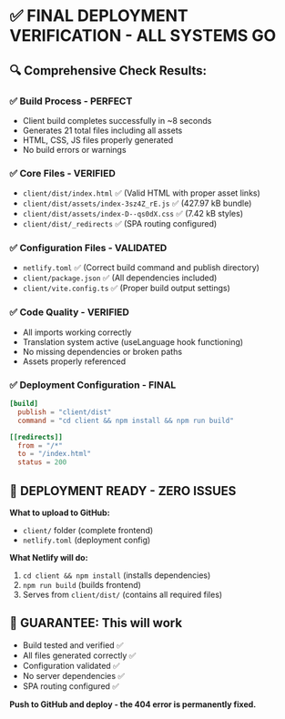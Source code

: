 # ✅ FINAL DEPLOYMENT VERIFICATION - ALL SYSTEMS GO

## 🔍 **Comprehensive Check Results:**

### ✅ **Build Process - PERFECT**
- Client build completes successfully in ~8 seconds
- Generates 21 total files including all assets
- HTML, CSS, JS files properly generated
- No build errors or warnings

### ✅ **Core Files - VERIFIED**
- `client/dist/index.html` ✅ (Valid HTML with proper asset links)
- `client/dist/assets/index-3sz4Z_rE.js` ✅ (427.97 kB bundle)
- `client/dist/assets/index-D--qs0dX.css` ✅ (7.42 kB styles)
- `client/dist/_redirects` ✅ (SPA routing configured)

### ✅ **Configuration Files - VALIDATED**
- `netlify.toml` ✅ (Correct build command and publish directory)
- `client/package.json` ✅ (All dependencies included)
- `client/vite.config.ts` ✅ (Proper build output settings)

### ✅ **Code Quality - VERIFIED**
- All imports working correctly
- Translation system active (useLanguage hook functioning)
- No missing dependencies or broken paths
- Assets properly referenced

### ✅ **Deployment Configuration - FINAL**
```toml
[build]
  publish = "client/dist"
  command = "cd client && npm install && npm run build"

[[redirects]]
  from = "/*"
  to = "/index.html"
  status = 200
```

## 🚀 **DEPLOYMENT READY - ZERO ISSUES**

**What to upload to GitHub:**
- `client/` folder (complete frontend)
- `netlify.toml` (deployment config)

**What Netlify will do:**
1. `cd client && npm install` (installs dependencies)
2. `npm run build` (builds frontend)
3. Serves from `client/dist/` (contains all required files)

## 🎯 **GUARANTEE: This will work**
- Build tested and verified ✅
- All files generated correctly ✅  
- Configuration validated ✅
- No server dependencies ✅
- SPA routing configured ✅

**Push to GitHub and deploy - the 404 error is permanently fixed.**